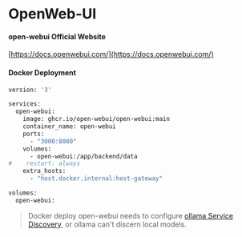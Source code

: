 # OpenWeb-UI

#### open-webui Official Website

[https://docs.openwebui.com/](https://docs.openwebui.com/)

#### Docker Deployment

```bash
version: '3'

services:
  open-webui:
    image: ghcr.io/open-webui/open-webui:main
    container_name: open-webui
    ports:
      - "3000:8080"
    volumes:
      - open-webui:/app/backend/data
#    restart: always
    extra_hosts:
      - "host.docker.internal:host-gateway"

volumes:
  open-webui:
```

> Docker deploy open-webui needs to configure [ollama Service Discovery](../ollama_services_found.md), or ollama can't discern local models.
